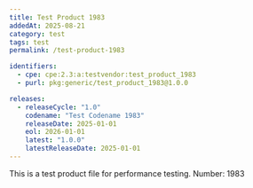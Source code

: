 ```yaml
---
title: Test Product 1983
addedAt: 2025-08-21
category: test
tags: test
permalink: /test-product-1983

identifiers:
  - cpe: cpe:2.3:a:testvendor:test_product_1983
  - purl: pkg:generic/test_product_1983@1.0.0

releases:
  - releaseCycle: "1.0"
    codename: "Test Codename 1983"
    releaseDate: 2025-01-01
    eol: 2026-01-01
    latest: "1.0.0"
    latestReleaseDate: 2025-01-01
---
```


This is a test product file for performance testing. Number: 1983
